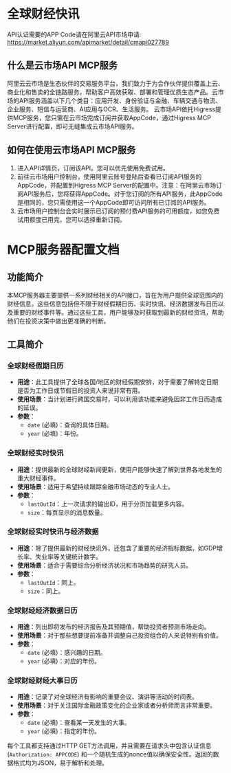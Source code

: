 # 全球财经快讯

API认证需要的APP Code请在阿里云API市场申请: https://market.aliyun.com/apimarket/detail/cmapi027789

## 什么是云市场API MCP服务

阿里云云市场是生态伙伴的交易服务平台，我们致力于为合作伙伴提供覆盖上云、商业化和售卖的全链路服务，帮助客户高效获取、部署和管理优质生态产品。云市场的API服务涵盖以下几个类目：应用开发、身份验证与金融、车辆交通与物流、企业服务、短信与运营商、AI应用与OCR、生活服务。
云市场API依托Higress提供MCP服务，您只需在云市场完成订阅并获取AppCode，通过Higress MCP Server进行配置，即可无缝集成云市场API服务。

## 如何在使用云市场API MCP服务

1. 进入API详情页，订阅该API。您可以优先使用免费试用。
2. 前往云市场用户控制台，使用阿里云账号登陆后查看已订阅API服务的AppCode，并配置到Higress MCP Server的配置中。注意：在阿里云市场订阅API服务后，您将获得AppCode。对于您订阅的所有API服务，此AppCode是相同的，您只需使用这一个AppCode即可访问所有已订阅的API服务。
3. 云市场用户控制台会实时展示已订阅的预付费API服务的可用额度，如您免费试用额度已用完，您可以选择重新订阅。

# MCP服务器配置文档

## 功能简介
本MCP服务器主要提供一系列财经相关的API接口，旨在为用户提供全球范围内的财经信息。这些信息包括但不限于财经假期日历、实时快讯、经济数据发布日历以及重要的财经事件等。通过这些工具，用户能够及时获取到最新的财经资讯，帮助他们在投资决策中做出更准确的判断。

## 工具简介

### 全球财经假期日历
- **用途**：此工具提供了全球各国/地区的财经假期安排，对于需要了解特定日期是否为工作日或节假日的投资人来说非常有用。
- **使用场景**：当计划进行跨国交易时，可以利用该功能来避免因非工作日而造成的延误。
- **参数**：
  - `date` (必填)：查询的具体日期。
  - `year` (必填)：年份。

### 全球财经实时快讯
- **用途**：提供最新的全球财经新闻更新，使用户能够快速了解到世界各地发生的重大财经事件。
- **使用场景**：适用于希望持续跟踪金融市场动态的专业人士。
- **参数**：
  - `lastOutId`：上一次请求的输出ID，用于分页加载更多内容。
  - `size`：每页显示的消息数量。

### 全球财经实时快讯与经济数据
- **用途**：除了提供最新的财经快讯外，还包含了重要的经济指标数据，如GDP增长率、失业率等关键统计数字。
- **使用场景**：适合于需要综合分析经济状况和市场趋势的研究人员。
- **参数**：
  - `lastOutId`：同上。
  - `size`：同上。

### 全球财经经济数据日历
- **用途**：列出即将发布的经济报告及其预期值，帮助投资者预测市场走向。
- **使用场景**：对于那些想要提前准备并调整自己投资组合的人来说特别有价值。
- **参数**：
  - `date` (必填)：感兴趣的日期。
  - `year` (必填)：对应的年份。

### 全球财经财经大事日历
- **用途**：记录了对全球经济有影响的重要会议、演讲等活动的时间表。
- **使用场景**：对于关注国际金融政策变化的企业家或者分析师而言非常重要。
- **参数**：
  - `date` (必填)：查看某一天发生的大事。
  - `year` (必填)：指定的年份。

每个工具都支持通过HTTP GET方法调用，并且需要在请求头中包含认证信息 (`Authorization: APPCODE`) 和一个随机生成的nonce值以确保安全性。返回的数据格式均为JSON，易于解析和处理。
